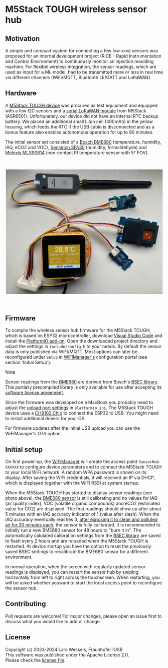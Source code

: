 # M5Stack TOUGH wireless sensor hub

## Motivation

A simple and compact system for connecting a few low-cost sensors was proposed for an internal 
development project (RICE - Rapid Instrumentation and Control Environment) to continuously
monitor an injection moulding machine. For flexibel wireless integration, the sensor readings,
which are used as input for a ML model, had to be transmitted more or less in real time via
different channels (WiFi/MQTT, Bluetooth LE/GATT and LoRaWAN). 

## Hardware

A [M5Stack TOUGH device](https://docs.m5stack.com/en/core/tough) was procured as test equipment
and equipped with a few I2C sensors and a [serial LoRaWAN module](https://docs.m5stack.com/en/unit/lorawan868)
from M5Stack (ASR6501). Unfortunately, our device did not have an internal RTC backup 
battery. We placed an additional small LiIon cell (400mAh) in the yellow housing, which feeds
the RTC if the USB  cable is disconnected and as a bonus feature also enables autonomous 
operation for up to 90 minutes.

The initial sensor set consisted of a
[Bosch BME680](https://www.bosch-sensortec.com/products/environmental-sensors/gas-sensors/bme680/)
(temperature, humidity, IAQ, eCO2 and VOC), [Sensirion SFA30](https://sensirion.com/products/catalog/SFA30)
(humidity, formaldehyde) and
[Melexis MLX90614](https://www.melexis.com/en/product/MLX90614/Digital-Plug-Play-Infrared-Thermometer-TO-Can)
(non-contact IR temperature sensor with 5° FOV).

<br><p align="center"><img src="assets/rice-m5tough-sensorhub.jpg" width="500" alt="M5Stack
TOUGH module with I2C-Sensors (BME680, SFA30, MLX90614) and LoRaWAN 868MHz unit"></p><br>

## Firmware

To compile the wireless sensor hub firmware for the M5Stack TOUGH, which is based on 
ESP32 microcontroller, download [Visual Studio Code](https://code.visualstudio.com/) 
and install the [PlatformIO add-on](https://platformio.org/install/ide?install=vscode). 
Open the downloaded project directory and adjust the settings in `include/config.h`
to  your needs. By default the sensor data is only published via WiFi/MQTT. Most 
options can later be reconfigured under `Setup` in [WiFiManager's](https://github.com/tzapu/WiFiManager)
configuration portal (see section 'Initial Setup').

> [!NOTE]
> Sensor readings from the [BME680](https://www.bosch-sensortec.com/products/environmental-sensors/gas-sensors/bme680/)
> are derived from Bosch's [BSEC library](https://github.com/boschsensortec/BSEC-Arduino-library/).
> This partially precomplied library is only available for use after accepting its [software
> license agreement](https://github.com/boschsensortec/BSEC-Arduino-library/blob/master/LICENSE).

Since the firmware was developed on a MacBook you probably need to adjust the [upload port
settings](https://docs.platformio.org/en/stable/projectconf/section_env_upload.html)
in `platformio.ini`. The M5Stack TOUGH device uses a 
[CH9102 Chip](https://docs.m5stack.com/en/core/tough#driver-installation) to connect 
the ESP32 to USB. You might need to install additional drivers for your OS.

For firmware updates after the initial USB upload you can use the WiFiManager's OTA option.

## Initial setup

On first power-up, the [WiFiManager](https://github.com/tzapu/WiFiManager) 
will create the access point `SensorHub-XXXXXX` to configure device parameters 
and to connect the M5Stack TOUGH to your local WiFi network. A random WPA password
is shown on its display. After saving the WiFi credentials, it will received an IP 
via DHCP, which is displayed together with the WiFi RSSI at system startup.

When the M5Stack TOUGH has started to display sensor readings (see photo above), the 
[BME680 sensor](https://www.bosch-sensortec.com/products/environmental-sensors/gas-sensors/bme680/) 
is still calibrating and no values for IAQ (air quality index), VOC (volatile organic
compounds) and eCO2 (estimated value for CO2) are displayed. The first readings should show
up after about 5 minutes with an IAQ accuracy indicator of 1 (value after slash). When the
IAQ accuracy  eventually reaches 3, [after exposing it to clean and polluted air for 30 minutes
each](https://community.bosch-sensortec.com/t5/MEMS-sensors-forum/Calibration-BME680/td-p/51902), 
the sensor is fully calibrated. It is recommended to initially run a new BME680 sensor
for 48 hours to "burn it in". The automatically calulated calibration settings from 
the [BSEC library](https://github.com/boschsensortec/BSEC-Arduino-library/) are saved 
to flash every 2 hours and are reloaded when the M5Stack TOUGH is restarted. At device 
startup you have the option to reset the previously saved BSEC settings to recalibrate 
the BME680 sensor for a different environment.

In normal operation, when the screen with regularly updated sensor readings is displayed,
you can restart the sensor hub by swiping horizontally from left to right across the
touchscreen. When restarting, you will be asked whether youwant to start the local access
point to reconfigure the sensor hub.


## Contributing

Pull requests are welcome! For major changes, please open an issue first to 
discuss what you would like to add or change.

## License

Copyright (c) 2023-2024 Lars Wessels, Fraunhofer IOSB  
This software was published under the Apache License 2.0.  
Please check the [license file](LICENSE).
